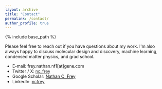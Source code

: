 ```yaml
---
layout: archive
title: "Contact"
permalink: /contact/
author_profile: true
---
```


{% include base_path %}


Please feel free to reach out if you have questions about my work. I'm also always happy to discuss molecular design and discovery, machine learning, condensed matter physics, and grad school.

* E-mail: frey.nathan.nf1[at]gene.com
* Twitter / X: [nc_frey](http://x.com/nc_frey)
* Google Scholar: [Nathan C. Frey](https://scholar.google.com/citations?user=IMUja60AAAAJ)
* LinkedIn: [ncfrey](https://www.linkedin.com/in/ncfrey/)


